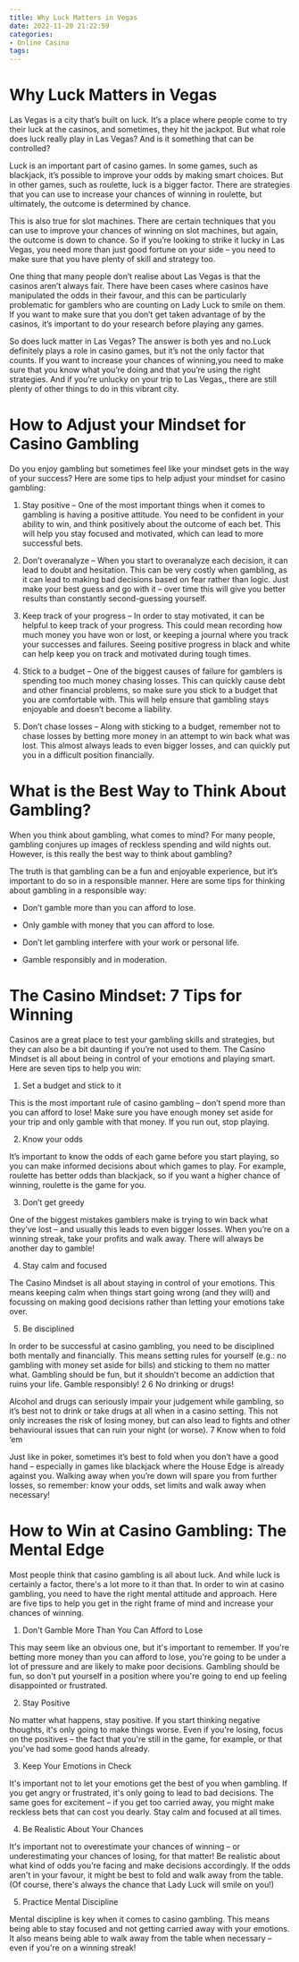 ```yaml
---
title: Why Luck Matters in Vegas
date: 2022-11-20 21:22:59
categories:
- Online Casino
tags:
---
```



#  Why Luck Matters in Vegas

Las Vegas is a city that’s built on luck. It’s a place where people come to try their luck at the casinos, and sometimes, they hit the jackpot. But what role does luck really play in Las Vegas? And is it something that can be controlled?

Luck is an important part of casino games. In some games, such as blackjack, it’s possible to improve your odds by making smart choices. But in other games, such as roulette, luck is a bigger factor. There are strategies that you can use to increase your chances of winning in roulette, but ultimately, the outcome is determined by chance.

This is also true for slot machines. There are certain techniques that you can use to improve your chances of winning on slot machines, but again, the outcome is down to chance. So if you’re looking to strike it lucky in Las Vegas, you need more than just good fortune on your side – you need to make sure that you have plenty of skill and strategy too.

One thing that many people don’t realise about Las Vegas is that the casinos aren’t always fair. There have been cases where casinos have manipulated the odds in their favour, and this can be particularly problematic for gamblers who are counting on Lady Luck to smile on them. If you want to make sure that you don’t get taken advantage of by the casinos, it’s important to do your research before playing any games.

So does luck matter in Las Vegas? The answer is both yes and no.Luck definitely plays a role in casino games, but it’s not the only factor that counts. If you want to increase your chances of winning,you need to make sure that you know what you’re doing and that you’re using the right strategies. And if you’re unlucky on your trip to Las Vegas,, there are still plenty of other things to do in this vibrant city.

#  How to Adjust your Mindset for Casino Gambling

Do you enjoy gambling but sometimes feel like your mindset gets in the way of your success? Here are some tips to help adjust your mindset for casino gambling:

1. Stay positive – One of the most important things when it comes to gambling is having a positive attitude. You need to be confident in your ability to win, and think positively about the outcome of each bet. This will help you stay focused and motivated, which can lead to more successful bets.

2. Don’t overanalyze – When you start to overanalyze each decision, it can lead to doubt and hesitation. This can be very costly when gambling, as it can lead to making bad decisions based on fear rather than logic. Just make your best guess and go with it – over time this will give you better results than constantly second-guessing yourself.

3. Keep track of your progress – In order to stay motivated, it can be helpful to keep track of your progress. This could mean recording how much money you have won or lost, or keeping a journal where you track your successes and failures. Seeing positive progress in black and white can help keep you on track and motivated during tough times.

4. Stick to a budget – One of the biggest causes of failure for gamblers is spending too much money chasing losses. This can quickly cause debt and other financial problems, so make sure you stick to a budget that you are comfortable with. This will help ensure that gambling stays enjoyable and doesn’t become a liability.

5. Don’t chase losses – Along with sticking to a budget, remember not to chase losses by betting more money in an attempt to win back what was lost. This almost always leads to even bigger losses, and can quickly put you in a difficult position financially.

#  What is the Best Way to Think About Gambling?

When you think about gambling, what comes to mind? For many people, gambling conjures up images of reckless spending and wild nights out. However, is this really the best way to think about gambling?

The truth is that gambling can be a fun and enjoyable experience, but it’s important to do so in a responsible manner. Here are some tips for thinking about gambling in a responsible way:

- Don’t gamble more than you can afford to lose.

- Only gamble with money that you can afford to lose.

- Don’t let gambling interfere with your work or personal life.

- Gamble responsibly and in moderation.

#  The Casino Mindset: 7 Tips for Winning 

Casinos are a great place to test your gambling skills and strategies, but they can also be a bit daunting if you’re not used to them. The Casino Mindset is all about being in control of your emotions and playing smart. Here are seven tips to help you win:

1. Set a budget and stick to it

This is the most important rule of casino gambling – don’t spend more than you can afford to lose! Make sure you have enough money set aside for your trip and only gamble with that money. If you run out, stop playing.

2. Know your odds

It’s important to know the odds of each game before you start playing, so you can make informed decisions about which games to play. For example, roulette has better odds than blackjack, so if you want a higher chance of winning, roulette is the game for you.

3. Don’t get greedy

One of the biggest mistakes gamblers make is trying to win back what they’ve lost – and usually this leads to even bigger losses. When you’re on a winning streak, take your profits and walk away. There will always be another day to gamble!

4. Stay calm and focused

The Casino Mindset is all about staying in control of your emotions. This means keeping calm when things start going wrong (and they will) and focussing on making good decisions rather than letting your emotions take over.

5. Be disciplined

In order to be successful at casino gambling, you need to be disciplined both mentally and financially. This means setting rules for yourself (e.g.: no gambling with money set aside for bills) and sticking to them no matter what. Gambling should be fun, but it shouldn’t become an addiction that ruins your life. Gamble responsibly!
2 6 No drinking or drugs! 

Alcohol and drugs can seriously impair your judgement while gambling, so it’s best not to drink or take drugs at all when in a casino setting. This not only increases the risk of losing money, but can also lead to fights and other behavioural issues that can ruin your night (or worse). 7 Know when to fold ‘em 

Just like in poker, sometimes it’s best to fold when you don’t have a good hand – especially in games like blackjack where the House Edge is already against you. Walking away when you’re down will spare you from further losses, so remember: know your odds, set limits and walk away when necessary!

#  How to Win at Casino Gambling: The Mental Edge

Most people think that casino gambling is all about luck. And while luck is certainly a factor, there's a lot more to it than that. In order to win at casino gambling, you need to have the right mental attitude and approach. Here are five tips to help you get in the right frame of mind and increase your chances of winning.

1. Don't Gamble More Than You Can Afford to Lose

This may seem like an obvious one, but it's important to remember. If you're betting more money than you can afford to lose, you're going to be under a lot of pressure and are likely to make poor decisions. Gambling should be fun, so don't put yourself in a position where you're going to end up feeling disappointed or frustrated.

2. Stay Positive

No matter what happens, stay positive. If you start thinking negative thoughts, it's only going to make things worse. Even if you're losing, focus on the positives – the fact that you're still in the game, for example, or that you've had some good hands already.

3. Keep Your Emotions in Check

It's important not to let your emotions get the best of you when gambling. If you get angry or frustrated, it's only going to lead to bad decisions. The same goes for excitement – if you get too carried away, you might make reckless bets that can cost you dearly. Stay calm and focused at all times.

4. Be Realistic About Your Chances

It's important not to overestimate your chances of winning – or underestimating your chances of losing, for that matter! Be realistic about what kind of odds you're facing and make decisions accordingly. If the odds aren't in your favour, it might be best to fold and walk away from the table. (Of course, there's always the chance that Lady Luck will smile on you!)

5. Practice Mental Discipline

Mental discipline is key when it comes to casino gambling. This means being able to stay focused and not getting carried away with your emotions. It also means being able to walk away from the table when necessary – even if you're on a winning streak!